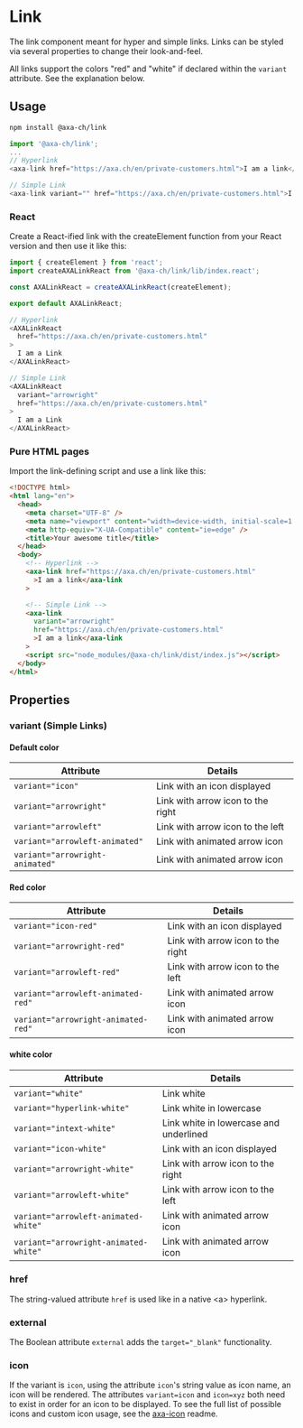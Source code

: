 # Link

The link component meant for hyper and simple links. Links can be styled via several properties to change their look-and-feel.

All links support the colors "red" and "white" if declared within the `variant` attribute. See the explanation below.

## Usage

```bash
npm install @axa-ch/link
```

```js
import '@axa-ch/link';
...
// Hyperlink
<axa-link href="https://axa.ch/en/private-customers.html">I am a link</axa-link>

// Simple Link
<axa-link variant="" href="https://axa.ch/en/private-customers.html">I am a link</axa-link>
```

### React

Create a React-ified link with the createElement function from your React version and then use it like this:

```js
import { createElement } from 'react';
import createAXALinkReact from '@axa-ch/link/lib/index.react';

const AXALinkReact = createAXALinkReact(createElement);

export default AXALinkReact;
```

```js
// Hyperlink
<AXALinkReact
  href="https://axa.ch/en/private-customers.html"
>
  I am a Link
</AXALinkReact>

// Simple Link
<AXALinkReact
  variant="arrowright"
  href="https://axa.ch/en/private-customers.html"
>
  I am a Link
</AXALinkReact>
```

### Pure HTML pages

Import the link-defining script and use a link like this:

```html
<!DOCTYPE html>
<html lang="en">
  <head>
    <meta charset="UTF-8" />
    <meta name="viewport" content="width=device-width, initial-scale=1.0" />
    <meta http-equiv="X-UA-Compatible" content="ie=edge" />
    <title>Your awesome title</title>
  </head>
  <body>
    <!-- Hyperlink -->
    <axa-link href="https://axa.ch/en/private-customers.html"
      >I am a link</axa-link
    >

    <!-- Simple Link -->
    <axa-link
      variant="arrowright"
      href="https://axa.ch/en/private-customers.html"
      >I am a link</axa-link
    >
    <script src="node_modules/@axa-ch/link/dist/index.js"></script>
  </body>
</html>
```

## Properties

### variant (Simple Links)

#### Default color

| Attribute                       | Details                           |
| ------------------------------- | --------------------------------- |
| `variant="icon"`                | Link with an icon displayed       |
| `variant="arrowright"`          | Link with arrow icon to the right |
| `variant="arrowleft"`           | Link with arrow icon to the left  |
| `variant="arrowleft-animated"`  | Link with animated arrow icon     |
| `variant="arrowright-animated"` | Link with animated arrow icon     |

#### Red color

| Attribute                           | Details                           |
| ----------------------------------- | --------------------------------- |
| `variant="icon-red"`                | Link with an icon displayed       |
| `variant="arrowright-red"`          | Link with arrow icon to the right |
| `variant="arrowleft-red"`           | Link with arrow icon to the left  |
| `variant="arrowleft-animated-red"`  | Link with animated arrow icon     |
| `variant="arrowright-animated-red"` | Link with animated arrow icon     |

#### white color

| Attribute                             | Details                                |
| ------------------------------------- | -------------------------------------- |
| `variant="white"`                     | Link white                             |
| `variant="hyperlink-white"`           | Link white in lowercase                |
| `variant="intext-white"`              | Link white in lowercase and underlined |
| `variant="icon-white"`                | Link with an icon displayed            |
| `variant="arrowright-white"`          | Link with arrow icon to the right      |
| `variant="arrowleft-white"`           | Link with arrow icon to the left       |
| `variant="arrowleft-animated-white"`  | Link with animated arrow icon          |
| `variant="arrowright-animated-white"` | Link with animated arrow icon          |

### href

The string-valued attribute `href` is used like in a native &lt;a&gt; hyperlink.

### external

The Boolean attribute `external` adds the `target="_blank"` functionality.

### icon

If the variant is `icon`, using the attribute `icon`'s string value as icon name, an icon will be rendered. The attributes `variant=icon` and `icon=xyz` both need to exist in order for an icon to be displayed. To see the full list of possible icons and custom icon usage, see the [axa-icon](https://github.com/axa-ch/patterns-library/blob/develop/src/components/10-atoms/icon/README.md) readme.
